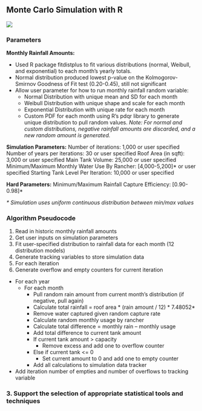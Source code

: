 ## Monte Carlo Simulation with R

<img src="images/rainwater.jpg?raw=true"/>

### Parameters
**Monthly Rainfall Amounts:**
- Used R package fitdistplus to fit various distributions (normal, Weibull, and exponential) to each month’s yearly totals.
- Normal distribution produced lowest p-value on the Kolmogorov-Smirnov Goodness of Fit test (0.20-0.45), still not significant
- Allow user parameter for how to run monthly rainfall random variable:
  - Normal Distribution with unique mean and SD for each month
  - Weibull Distribution with unique shape and scale for each month
  - Exponential Distribution with unique rate for each month
  - Custom PDF for each month using R’s pdqr library to generate unique distribution to pull random values.
_Note: For normal and custom distributions, negative rainfall amounts are discarded, and a new random amount is generated._

**Simulation Parameters:**
Number of iterations: 1,000 or user specified
Number of years per iterations: 30 or user specified
Roof Area (in sqft): 3,000 or user specified
Main Tank Volume: 25,000 or user specified
Minimum/Maximum Monthly Water Use By Rancher: [4,000-5,200]* or user specified
Starting Tank Level Per Iteration: 10,000 or user specified

**Hard Parameters:**
Minimum/Maximum Rainfall Capture Efficiency: [0.90-0.98]*

_* Simulation uses uniform continuous distribution between min/max values_


### Algorithm Pseudocode
1. Read in historic monthly rainfall amounts
2. Get user inputs on simulation parameters
3. Fit user-specified distribution to rainfall data for each month (12 distribution models)
4. Generate tracking variables to store simulation data
5. For each iteration
6. Generate overflow and empty counters for current iteration
  - For each year
    - For each month
      - Pull random rain amount from current month’s distribution (if negative, pull again)
      - Calculate total rainfall = roof area * (rain amount / 12) * 7.48052*
      - Remove water captured given random capture rate
      - Calculate random monthly usage by rancher
      - Calculate total difference = monthly rain – monthly usage
      - Add total difference to current tank amount
      - If current tank amount > capacity
        - Remove excess and add one to overflow counter
      - Else if current tank <= 0
        - Set current amount to 0 and add one to empty counter
      - Add all calculations to simulation data tracker
  - Add iteration number of empties and number of overflows to tracking variable


### 3. Support the selection of appropriate statistical tools and techniques

